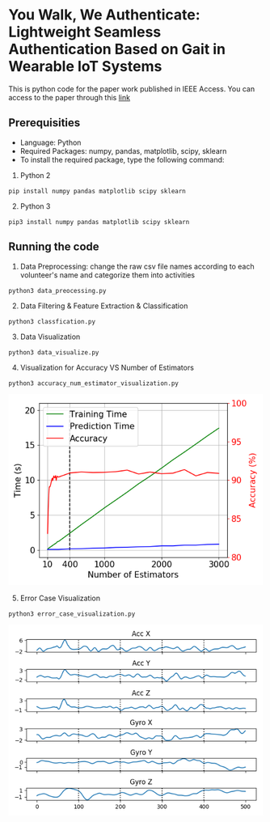 # You Walk, We Authenticate: Lightweight Seamless Authentication Based on Gait in Wearable IoT Systems

This is python code for the paper work published in IEEE Access. You can access to the paper through this [link
](https://ieeexplore.ieee.org/document/8672772)

## Prerequisities
- Language: Python
- Required Packages: numpy, pandas, matplotlib, scipy, sklearn
- To install the required package, type the following command:
1) Python 2
```
pip install numpy pandas matplotlib scipy sklearn
```
2) Python 3
```
pip3 install numpy pandas matplotlib scipy sklearn
```

## Running the code
1. Data Preprocessing: change the raw csv file names according to each volunteer's name and categorize them into activities
```
python3 data_preocessing.py
```
2. Data Filtering & Feature Extraction & Classification
```
python3 classfication.py
```
3. Data Visualization
```
python3 data_visualize.py
```
4. Visualization for Accuracy VS Number of Estimators
```
python3 accuracy_num_estimator_visualization.py
```
![Accuracy VS Num. Estimator in RFC](figure/time2accuracy_total.png)

5. Error Case Visualization
```
python3 error_case_visualization.py
```
![error](figure/error.png)



